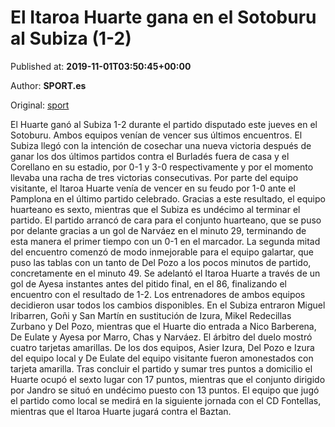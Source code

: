 
# El Itaroa Huarte gana en el Sotoburu al Subiza (1-2)

Published at: **2019-11-01T03:50:45+00:00**

Author: **SPORT.es**

Original: [sport](https://www.sport.es/es/noticias/tercera-division/el-itaroa-huarte-gana-en-el-sotoburu-al-subiza-1-2-7709902)

El Huarte ganó al Subiza 1-2 durante el partido disputado este jueves en el Sotoburu. Ambos equipos venían de vencer sus últimos encuentros. El Subiza llegó con la intención de cosechar una nueva victoria después de ganar los dos últimos partidos contra el Burladés fuera de casa y el Corellano en su estadio, por 0-1 y 3-0 respectivamente y por el momento llevaba una racha de tres victorias consecutivas. Por parte del equipo visitante, el Itaroa Huarte venía de vencer en su feudo por 1-0 ante el Pamplona en el último partido celebrado. Gracias a este resultado, el equipo huarteano es sexto, mientras que el Subiza es undécimo al terminar el partido.
El partido arrancó de cara para el conjunto huarteano, que se puso por delante gracias a un gol de Narváez en el minuto 29, terminando de esta manera el primer tiempo con un 0-1 en el marcador.
La segunda mitad del encuentro comenzó de modo inmejorable para el equipo galartar, que puso las tablas con un tanto de Del Pozo a los pocos minutos de partido, concretamente en el minuto 49. Se adelantó el Itaroa Huarte a través de un gol de Ayesa instantes antes del pitido final, en el 86, finalizando el encuentro con el resultado de 1-2.
Los entrenadores de ambos equipos decidieron usar todos los cambios disponibles. En el Subiza entraron Miguel Iribarren, Goñi y San Martín en sustitución de Izura, Mikel Redecillas Zurbano y Del Pozo, mientras que el Huarte dio entrada a Nico Barberena, De Eulate y Ayesa por Marro, Chas y Narváez.
El árbitro del duelo mostró cuatro tarjetas amarillas. De los dos equipos, Asier Izura, Del Pozo e Izura del equipo local y De Eulate del equipo visitante fueron amonestados con tarjeta amarilla.
Tras concluir el partido y sumar tres puntos a domicilio el Huarte ocupó el sexto lugar con 17 puntos, mientras que el conjunto dirigido por Jandro se situó en undécimo puesto con 13 puntos.
El equipo que jugó el partido como local se medirá en la siguiente jornada con el CD Fontellas, mientras que el Itaroa Huarte jugará contra el Baztan.
